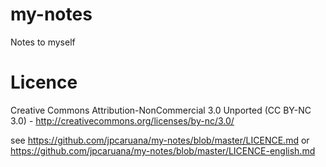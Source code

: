 # my-notes
Notes to myself

# Licence
Creative Commons Attribution-NonCommercial 3.0 Unported (CC BY-NC 3.0) - http://creativecommons.org/licenses/by-nc/3.0/

see https://github.com/jpcaruana/my-notes/blob/master/LICENCE.md or https://github.com/jpcaruana/my-notes/blob/master/LICENCE-english.md

